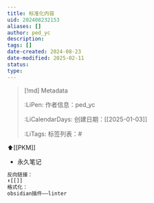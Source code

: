 ```yaml
---
title: 标准化内容
uid: 202408232153
aliases: []
author: ped_yc
description: 
tags: []
date-created: 2024-08-23
date-modified: 2025-02-11
status: 
type: 
---
```


> [!md] Metadata
>
> :LiPen: 作者信息：ped_yc
>
>
> :LiCalendarDays: 创建日期：[[2025-01-03]]
>
>
> :LiTags: 标签列表：#

⬆[[PKM]]

- 永久笔记

```Javascript
反向链接：
⬆[[]]
格式化：
obsidian插件——linter
```
